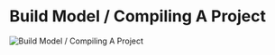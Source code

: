 # Build Model / Compiling A Project

![Build Model / Compiling A Project](https://ngte-superbed.oss-cn-beijing.aliyuncs.com/uPic/HUpEEZEAI8e2.png)
